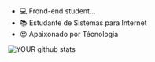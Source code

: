 - 💻 Frond-end student...
- 📚 Estudante de Sistemas para Internet
- 😍 Apaixonado por Técnologia


![YOUR github stats](https://github-readme-stats.vercel.app/api?username=USERNAME)
<!---
elianfloresp/elianfloresp is a ✨ special ✨ repository because its `README.md` (this file) appears on your GitHub profile.
You can click the Preview link to take a look at your changes.
--->
